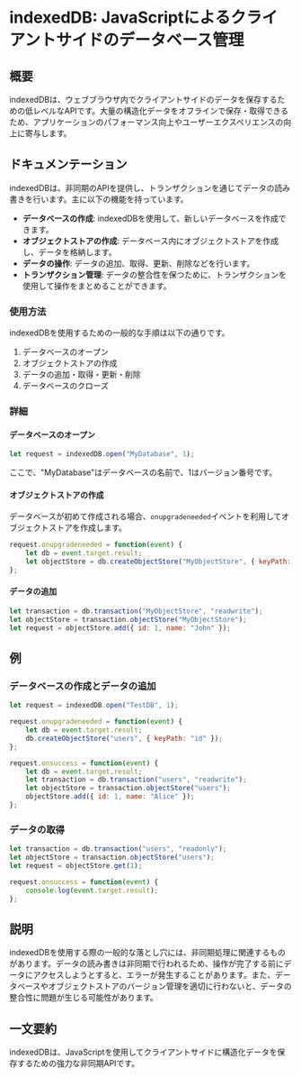 <!--
Meta Description: # indexedDB: JavaScriptによるクライアントサイドのデータベース管理 ## 概要 indexedDBは、ウェブブラウザ内でクライアントサイドのデータを保存するための低レベルなAPIです。大量の構造化データをオフラインで保存・取得できるため、アプリケーションのパフォーマンス向上やユ...
Meta Keywords: let, objectstore, transaction, request, event
-->

# indexedDB: JavaScriptによるクライアントサイドのデータベース管理

## 概要
indexedDBは、ウェブブラウザ内でクライアントサイドのデータを保存するための低レベルなAPIです。大量の構造化データをオフラインで保存・取得できるため、アプリケーションのパフォーマンス向上やユーザーエクスペリエンスの向上に寄与します。

## ドキュメンテーション
indexedDBは、非同期のAPIを提供し、トランザクションを通じてデータの読み書きを行います。主に以下の機能を持っています。

- **データベースの作成**: indexedDBを使用して、新しいデータベースを作成できます。
- **オブジェクトストアの作成**: データベース内にオブジェクトストアを作成し、データを格納します。
- **データの操作**: データの追加、取得、更新、削除などを行います。
- **トランザクション管理**: データの整合性を保つために、トランザクションを使用して操作をまとめることができます。

### 使用方法
indexedDBを使用するための一般的な手順は以下の通りです。

1. データベースのオープン
2. オブジェクトストアの作成
3. データの追加・取得・更新・削除
4. データベースのクローズ

### 詳細
#### データベースのオープン
```javascript
let request = indexedDB.open("MyDatabase", 1);
```
ここで、"MyDatabase"はデータベースの名前で、1はバージョン番号です。

#### オブジェクトストアの作成
データベースが初めて作成される場合、`onupgradeneeded`イベントを利用してオブジェクトストアを作成します。
```javascript
request.onupgradeneeded = function(event) {
    let db = event.target.result;
    let objectStore = db.createObjectStore("MyObjectStore", { keyPath: "id" });
};
```

#### データの追加
```javascript
let transaction = db.transaction("MyObjectStore", "readwrite");
let objectStore = transaction.objectStore("MyObjectStore");
let request = objectStore.add({ id: 1, name: "John" });
```

## 例
### データベースの作成とデータの追加
```javascript
let request = indexedDB.open("TestDB", 1);

request.onupgradeneeded = function(event) {
    let db = event.target.result;
    db.createObjectStore("users", { keyPath: "id" });
};

request.onsuccess = function(event) {
    let db = event.target.result;
    let transaction = db.transaction("users", "readwrite");
    let objectStore = transaction.objectStore("users");
    objectStore.add({ id: 1, name: "Alice" });
};
```

### データの取得
```javascript
let transaction = db.transaction("users", "readonly");
let objectStore = transaction.objectStore("users");
let request = objectStore.get(1);

request.onsuccess = function(event) {
    console.log(event.target.result);
};
```

## 説明
indexedDBを使用する際の一般的な落とし穴には、非同期処理に関連するものがあります。データの読み書きは非同期で行われるため、操作が完了する前にデータにアクセスしようとすると、エラーが発生することがあります。また、データベースやオブジェクトストアのバージョン管理を適切に行わないと、データの整合性に問題が生じる可能性があります。

## 一文要約
indexedDBは、JavaScriptを使用してクライアントサイドに構造化データを保存するための強力な非同期APIです。